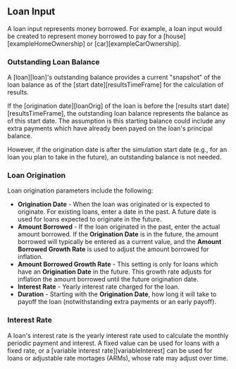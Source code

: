 ## Loan Input

A loan input represents money borrowed. For example, a loan input would be created to represent money borrowed to pay for a [house][exampleHomeOwnership] or [car][exampleCarOwnership].

### Outstanding Loan Balance

A [loan][loan]'s outstanding balance provides a current "snapshot" of the loan balance as 
of the [start date][resultsTimeFrame] for the calculation of results. 

If the [origination date][loanOrig] of the loan 
is before the [results start date][resultsTimeFrame], the outstanding loan balance represents
the balance as of this start date. The assumption is this starting balance could 
include any extra payments which have already been payed on the loan's principal balance.

However, if the origination date is 
after the simulation start date (e.g., for an loan you plan to take in the future), 
an outstanding balance is not needed.

### Loan Origination

Loan origination parameters include the following:

* __Origination Date__ - When the loan was originated or is expected to originate. For existing loans, enter a date in the past. A future date is used for loans expected to originate in the future.
* __Amount Borrowed__ - If the loan originated in the past, enter the actual amount borrowed. If the __Origination Date__ is in the future, the amount borrowed will typically be entered as a current value, and the __Amount Borrowed Growth Rate__ is used to adjust the amount borrowed for inflation.
* __Amount Borrowed Growth Rate__ - This setting is only for loans which have an __Origination Date__ in the future. This growth rate adjusts for inflation the amount borrowed until the future origination date.
* __Interest Rate__ - Yearly interest rate charged for the loan.
* __Duration__ - Starting with the __Origination Date__, how long it will take to payoff the loan (notwithstanding extra payments or an early payoff).

### Interest Rate

A loan's interest rate is the yearly interest rate used to calculate the monthly periodic payment and interest. A fixed value can be used for loans with a fixed rate, or a [variable interest rate][variableInterest] can be used for loans or adjustable rate mortages (ARMs), whose rate may adjust over time.
